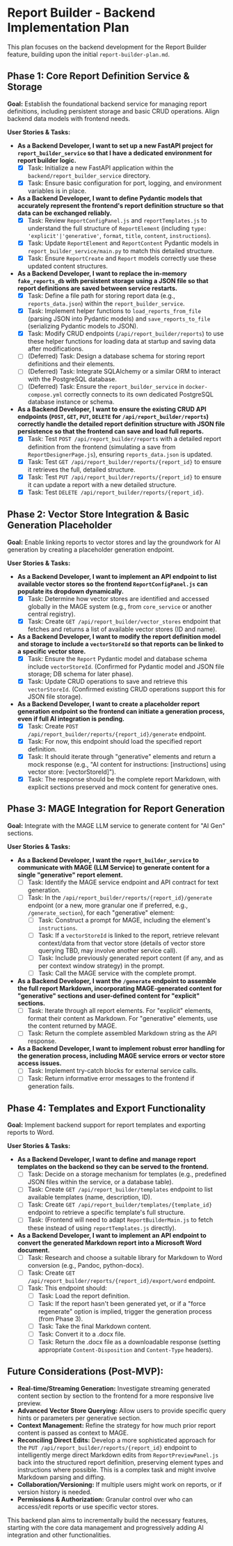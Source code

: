 # Report Builder - Backend Implementation Plan

This plan focuses on the backend development for the Report Builder feature, building upon the initial `report-builder-plan.md`.

## Phase 1: Core Report Definition Service & Storage

**Goal:** Establish the foundational backend service for managing report definitions, including persistent storage and basic CRUD operations. Align backend data models with frontend needs.

**User Stories & Tasks:**

*   **As a Backend Developer, I want to set up a new FastAPI project for `report_builder_service` so that I have a dedicated environment for report builder logic.**
    *   [X] Task: Initialize a new FastAPI application within the `backend/report_builder_service` directory.
    *   [X] Task: Ensure basic configuration for port, logging, and environment variables is in place.
*   **As a Backend Developer, I want to define Pydantic models that accurately represent the frontend's report definition structure so that data can be exchanged reliably.**
    *   [X] Task: Review `ReportConfigPanel.js` and `reportTemplates.js` to understand the full structure of `ReportElement` (including `type: 'explicit'|'generative'`, `format`, `title`, `content`, `instructions`).
    *   [X] Task: Update `ReportElement` and `ReportContent` Pydantic models in `report_builder_service/main.py` to match this detailed structure.
    *   [X] Task: Ensure `ReportCreate` and `Report` models correctly use these updated content structures.
*   **As a Backend Developer, I want to replace the in-memory `fake_reports_db` with persistent storage using a JSON file so that report definitions are saved between service restarts.**
    *   [X] Task: Define a file path for storing report data (e.g., `reports_data.json`) within the `report_builder_service`.
    *   [X] Task: Implement helper functions to `load_reports_from_file` (parsing JSON into Pydantic models) and `save_reports_to_file` (serializing Pydantic models to JSON).
    *   [X] Task: Modify CRUD endpoints (`/api/report_builder/reports`) to use these helper functions for loading data at startup and saving data after modifications.
    *   [ ] (Deferred) Task: Design a database schema for storing report definitions and their elements.
    *   [ ] (Deferred) Task: Integrate SQLAlchemy or a similar ORM to interact with the PostgreSQL database.
    *   [ ] (Deferred) Task: Ensure the `report_builder_service` in `docker-compose.yml` correctly connects to its own dedicated PostgreSQL database instance or schema.
*   **As a Backend Developer, I want to ensure the existing CRUD API endpoints (`POST`, `GET`, `PUT`, `DELETE` for `/api/report_builder/reports`) correctly handle the detailed report definition structure with JSON file persistence so that the frontend can save and load full reports.**
    *   [X] Task: Test `POST /api/report_builder/reports` with a detailed report definition from the frontend (simulating a save from `ReportDesignerPage.js`), ensuring `reports_data.json` is updated.
    *   [X] Task: Test `GET /api/report_builder/reports/{report_id}` to ensure it retrieves the full, detailed structure.
    *   [X] Task: Test `PUT /api/report_builder/reports/{report_id}` to ensure it can update a report with a new detailed structure.
    *   [X] Task: Test `DELETE /api/report_builder/reports/{report_id}`.

## Phase 2: Vector Store Integration & Basic Generation Placeholder

**Goal:** Enable linking reports to vector stores and lay the groundwork for AI generation by creating a placeholder generation endpoint.

**User Stories & Tasks:**

*   **As a Backend Developer, I want to implement an API endpoint to list available vector stores so the frontend `ReportConfigPanel.js` can populate its dropdown dynamically.**
    *   [X] Task: Determine how vector stores are identified and accessed globally in the MAGE system (e.g., from `core_service` or another central registry).
    *   [X] Task: Create `GET /api/report_builder/vector_stores` endpoint that fetches and returns a list of available vector stores (ID and name).
*   **As a Backend Developer, I want to modify the report definition model and storage to include a `vectorStoreId` so that reports can be linked to a specific vector store.**
    *   [X] Task: Ensure the `Report` Pydantic model and database schema include `vectorStoreId`. (Confirmed for Pydantic model and JSON file storage; DB schema for later phase).
    *   [X] Task: Update CRUD operations to save and retrieve this `vectorStoreId`. (Confirmed existing CRUD operations support this for JSON file storage).
*   **As a Backend Developer, I want to create a placeholder report generation endpoint so the frontend can initiate a generation process, even if full AI integration is pending.**
    *   [X] Task: Create `POST /api/report_builder/reports/{report_id}/generate` endpoint.
    *   [X] Task: For now, this endpoint should load the specified report definition.
    *   [X] Task: It should iterate through "generative" elements and return a mock response (e.g., "AI content for instructions: [instructions] using vector store: [vectorStoreId]").
    *   [X] Task: The response should be the complete report Markdown, with explicit sections preserved and mock content for generative ones.

## Phase 3: MAGE Integration for Report Generation

**Goal:** Integrate with the MAGE LLM service to generate content for "AI Gen" sections.

**User Stories & Tasks:**

*   **As a Backend Developer, I want the `report_builder_service` to communicate with MAGE (LLM Service) to generate content for a single "generative" report element.**
    *   [ ] Task: Identify the MAGE service endpoint and API contract for text generation.
    *   [ ] Task: In the `/api/report_builder/reports/{report_id}/generate` endpoint (or a new, more granular one if preferred, e.g., `/generate_section`), for each "generative" element:
        *   [ ] Task: Construct a prompt for MAGE, including the element's `instructions`.
        *   [ ] Task: If a `vectorStoreId` is linked to the report, retrieve relevant context/data from that vector store (details of vector store querying TBD, may involve another service call).
        *   [ ] Task: Include previously generated report content (if any, and as per context window strategy) in the prompt.
        *   [ ] Task: Call the MAGE service with the complete prompt.
*   **As a Backend Developer, I want the `/generate` endpoint to assemble the full report Markdown, incorporating MAGE-generated content for "generative" sections and user-defined content for "explicit" sections.**
    *   [ ] Task: Iterate through all report elements. For "explicit" elements, format their content as Markdown. For "generative" elements, use the content returned by MAGE.
    *   [ ] Task: Return the complete assembled Markdown string as the API response.
*   **As a Backend Developer, I want to implement robust error handling for the generation process, including MAGE service errors or vector store access issues.**
    *   [ ] Task: Implement try-catch blocks for external service calls.
    *   [ ] Task: Return informative error messages to the frontend if generation fails.

## Phase 4: Templates and Export Functionality

**Goal:** Implement backend support for report templates and exporting reports to Word.

**User Stories & Tasks:**

*   **As a Backend Developer, I want to define and manage report templates on the backend so they can be served to the frontend.**
    *   [ ] Task: Decide on a storage mechanism for templates (e.g., predefined JSON files within the service, or a database table).
    *   [ ] Task: Create `GET /api/report_builder/templates` endpoint to list available templates (name, description, ID).
    *   [ ] Task: Create `GET /api/report_builder/templates/{template_id}` endpoint to retrieve a specific template's full structure.
    *   [ ] Task: (Frontend will need to adapt `ReportBuilderMain.js` to fetch these instead of using `reportTemplates.js` directly).
*   **As a Backend Developer, I want to implement an API endpoint to convert the generated Markdown report into a Microsoft Word document.**
    *   [ ] Task: Research and choose a suitable library for Markdown to Word conversion (e.g., Pandoc, python-docx).
    *   [ ] Task: Create `GET /api/report_builder/reports/{report_id}/export/word` endpoint.
    *   [ ] Task: This endpoint should:
        *   [ ] Task: Load the report definition.
        *   [ ] Task: If the report hasn't been generated yet, or if a "force regenerate" option is implied, trigger the generation process (from Phase 3).
        *   [ ] Task: Take the final Markdown content.
        *   [ ] Task: Convert it to a .docx file.
        *   [ ] Task: Return the .docx file as a downloadable response (setting appropriate `Content-Disposition` and `Content-Type` headers).

## Future Considerations (Post-MVP):

*   **Real-time/Streaming Generation:** Investigate streaming generated content section by section to the frontend for a more responsive live preview.
*   **Advanced Vector Store Querying:** Allow users to provide specific query hints or parameters per generative section.
*   **Context Management:** Refine the strategy for how much prior report content is passed as context to MAGE.
*   **Reconciling Direct Edits:** Develop a more sophisticated approach for the `PUT /api/report_builder/reports/{report_id}` endpoint to intelligently merge direct Markdown edits from `ReportPreviewPanel.js` back into the structured report definition, preserving element types and instructions where possible. This is a complex task and might involve Markdown parsing and diffing.
*   **Collaboration/Versioning:** If multiple users might work on reports, or if version history is needed.
*   **Permissions & Authorization:** Granular control over who can access/edit reports or use specific vector stores.

This backend plan aims to incrementally build the necessary features, starting with the core data management and progressively adding AI integration and other functionalities. 